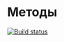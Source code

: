# Методы

[![Build status](https://ci.appveyor.com/api/projects/status/3li7riu709c6hq69?svg=true)](https://ci.appveyor.com/project/Kelias1/ajs-method)
